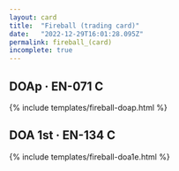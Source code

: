 ```yaml
---
layout: card
title:  "Fireball (trading card)"
date:   "2022-12-29T16:01:28.095Z"
permalink: fireball_(card)
incomplete: true
---
```


## DOAp &middot; EN-071 C

{% include templates/fireball-doap.html %}


## DOA 1st &middot; EN-134 C

{% include templates/fireball-doa1e.html %}
